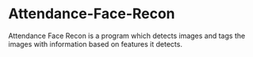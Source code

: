 # Attendance-Face-Recon
Attendance Face Recon is a program which detects images and tags the images with information based on features it detects.
